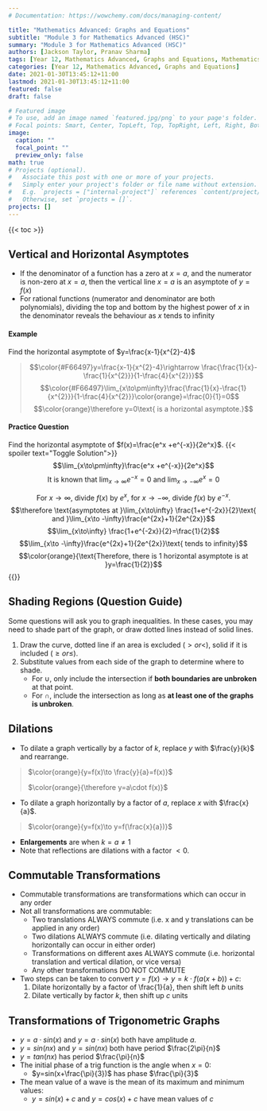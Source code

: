 ```yaml
---
# Documentation: https://wowchemy.com/docs/managing-content/

title: "Mathematics Advanced: Graphs and Equations"
subtitle: "Module 3 for Mathematics Advanced (HSC)"
summary: "Module 3 for Mathematics Advanced (HSC)"
authors: [Jackson Taylor, Pranav Sharma]
tags: [Year 12, Mathematics Advanced, Graphs and Equations, Mathematics, Module 3, Asymptotes, Dilations, Transformations]
categories: [Year 12, Mathematics Advanced, Graphs and Equations]
date: 2021-01-30T13:45:12+11:00
lastmod: 2021-01-30T13:45:12+11:00
featured: false
draft: false

# Featured image
# To use, add an image named `featured.jpg/png` to your page's folder.
# Focal points: Smart, Center, TopLeft, Top, TopRight, Left, Right, BottomLeft, Bottom, BottomRight.
image:
  caption: ""
  focal_point: ""
  preview_only: false
math: true
# Projects (optional).
#   Associate this post with one or more of your projects.
#   Simply enter your project's folder or file name without extension.
#   E.g. `projects = ["internal-project"]` references `content/project/deep-learning/index.md`.
#   Otherwise, set `projects = []`.
projects: []
---
```

{{< toc >}}

## Vertical and Horizontal Asymptotes
- If the denominator of a function has a zero at $x=a$, and the numerator is non-zero at $x=a$, then the vertical line $x=a$ is an asymptote of $y=f(x)$
- For rational functions (numerator and denominator are both polynomials), dividing the top and bottom by the highest power of $x$ in the denominator reveals the behaviour as $x$ tends to infinity
#### Example
Find the horizontal asymptote of $y=\frac{x-1}{x^{2}-4}$
  > $$\color{#F66497}y=\frac{x-1}{x^{2}-4}\rightarrow \frac{\frac{1}{x}-\frac{1}{x^{2}}}{1-\frac{4}{x^{2}}}$$
  > $$\color{#F66497}\lim_{x\to\pm\infty}\frac{\frac{1}{x}-\frac{1}{x^{2}}}{1-\frac{4}{x^{2}}}\color{orange}=\frac{0}{1}=0$$
  > $$\color{orange}\therefore y=0\text{ is a horizontal asymptote.}$$
#### Practice Question
Find the horizontal asymptote of $f(x)=\frac{e^x +e^{-x}}{2e^x}$.
{{< spoiler text="Toggle Solution">}}
$$\lim_{x\to\pm\infty}\frac{e^x +e^{-x}}{2e^x}$$
$$\text{It is known that }\lim_{x\to\infty}e^{-x}=0\text{ and }\lim_{x\to -\infty}e^{x}=0$$

$$\text{For }x\to\infty\text{, divide }f(x)\text{ by }e^x\text{, for }x\to -\infty\text{, divide }f(x)\text{ by }e^{-x}.$$
$$\therefore \text{asymptotes at }\lim_{x\to\infty} \frac{1+e^{-2x}}{2}\text{ and }\lim_{x\to -\infty}\frac{e^{2x}+1}{2e^{2x}}$$
$$\lim_{x\to\infty} \frac{1+e^{-2x}}{2}=\frac{1}{2}$$
$$\lim_{x\to -\infty}\frac{e^{2x}+1}{2e^{2x}}\text{ tends to infinity}$$
$$\color{orange}{\text{Therefore, there is 1 horizontal asymptote is at }y=\frac{1}{2}}$$
{{</spoiler>}}
## Shading Regions (Question Guide)
Some questions will ask you to graph inequalities. In these cases, you may need to shade part of the graph, or draw dotted lines instead of solid lines.
1. Draw the curve, dotted line if an area is excluded $(\gt or \lt)$, solid if it is included $(\geq or \leq)$.
2. Substitute values from each side of the graph to determine where to shade.
   - For $\cup$, only include the intersection if **both boundaries are unbroken** at that point.
   - For $\cap$, include the intersection as long as **at least one of the graphs is unbroken**.
## Dilations
- To dilate a graph vertically by a factor of $k$, replace $y$ with $\frac{y}{k}$ and rearrange.
> $\color{orange}{y=f(x)\to \frac{y}{a}=f(x)}$
>
> $\color{orange}{\therefore y=a\cdot f(x)}$
- To dilate a graph horizontally by a factor of $a$, replace $x$ with $\frac{x}{a}$.
> $\color{orange}{y=f(x)\to y=f(\frac{x}{a})}$
- **Enlargements** are when $k=a\neq1$
- Note that reflections are dilations with a factor $\lt 0$.
## Commutable Transformations
- Commutable transformations are transformations which can occur in any order
- Not all transformations are commutable:
  - Two translations ALWAYS commute (i.e. x and y translations can be applied in any order)
  - Two dilations ALWAYS commute (i.e. dilating vertically and dilating horizontally can occur in either order)
  - Transformations on different axes ALWAYS commute (i.e. horizontal translation and vertical dilation, or vice versa)
  - Any other transformations DO NOT COMMUTE
- Two steps can be taken to convert $y=f(x)\to y=k\cdot f(a(x+b))+c$:
  1. Dilate horizontally by a factor of \frac{1}{a}, then shift left $b$ units
  2. Dilate vertically by factor $k$, then shift up $c$ units
## Transformations of Trigonometric Graphs
- $y=a\cdot sin(x)$ and $y=a\cdot sin(x)$ both have amplitude $a$.
- $y=sin(nx)$ and $y=sin(nx)$ both have period $\frac{2\pi}{n}$
- $y=tan(nx)$ has period $\frac{\pi}{n}$
- The initial phase of a trig function is the angle when $x=0$:
  - $y=sin(x+\frac{\pi}{3})$ has phase $\frac{\pi}{3}$
- The mean value of a wave is the mean of its maximum and minimum values:
  - $y=sin(x)+c$ and $y=cos(x)+c$ have mean values of $c$
